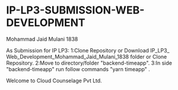 # IP-LP3-SUBMISSION-WEB-DEVELOPMENT
Mohammad Jaid Mulani
1838


As Submission for IP LP3:
1:Clone Repository or Download IP_LP3_ Web_Development_Mohammad_Jaid_Mulani_1838 folder or Clone Repository.
2:Move to directory/folder "backend-timeapp".
3:In side "backend-timeapp" run follow commands "yarn timeapp" .

Welcome to Cloud Counselage Pvt Ltd.

